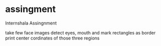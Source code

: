 # assingment

Internshala Assingnment

take few face images
detect eyes, mouth and mark rectangles as border
print center cordinates of those three regions


